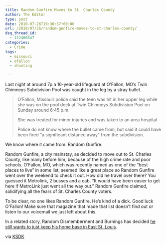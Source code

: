 ```yaml
---
title: Random Gunfire Moves to St. Charles County
author: The Editor
type: post
date: 2010-07-26T19:30:57+00:00
url: /2010/07/26/random-gunfire-moves-to-st-charles-county/
dsq_thread_id:
  - 122406847
categories:
  - Crime
tags:
  - missouri
  - ofallon
  - shooting

---
```

Last night at around 7p a 16-year-old lifeguard at O&#8217;Fallon, MO&#8217;s Twin Chimneys Subdivision Pool was caught in the leg by a stray bullet.

> O&#8217;Fallon, Missouri police said the teen was hit in her upper leg while she was on the pool deck at Twin Chimneys Subdivision Pool on Sunday around 6:45 p.m.
> 
> She was treated for minor injuries and was taken to an area hospital.
> 
> Police do not know where the bullet came from, but said it could have been fired &#8220;a significant distance away&#8221; from the subdivision.

We know where it came from: Random Gunfire.

Random Gunfire, a city mainstay, as decided to move out to St. Charles County, like many before him, because of the high crime rate and poor schools. O&#8217;Fallon, MO, which was recently named as one of the &#8220;best places to live&#8221; in some list, seemed like a great place so Random Gunfire went over the weekend to check it out. How did he travel over there? You guessed it Metrolink, 2 busses and a cab. &#8220;It would have been easier to get here if MetroLink just went all the way out.&#8221; Random Gunfire claimed, solidifying all the fears of St. Charles County voters.

To be clear, no one likes Random Gunfire. He&#8217;s kind of a dick. Good luck O&#8217;Fallon! Make sure that magazine that made that list doesn&#8217;t find out or listen to our voicemail we just left about this.

In a related story, Random Dismemberment and Burnings has decided <a href="http://punchingkitty.com/2010/07/23/suspect-in-brutal-murder-believes-in-karma-according-to-myspace/" target="_blank">he still wants to just keep his home base in East St. Louis</a>.

via <a href="http://www.ksdk.com/news/local/story.aspx?storyid=208889" target="_blank">KSDK</a>